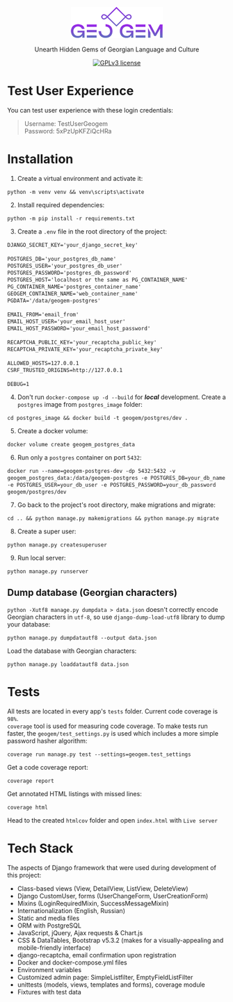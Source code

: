 <div align = "center">

<img src="./static/images/logo.png"></img>

<p>Unearth Hidden Gems of Georgian Language and Culture</p>

[![GPLv3 license](https://img.shields.io/badge/License-GPLv3-blue.svg)](https://www.gnu.org/licenses/gpl-3.0.en.html)

</div>


# Test User Experience
You can test user experience with these login credentials:
> Username: TestUserGeogem<br>
> Password: 5xPzUpKFZiQcHRa


# Installation
1. Create a virtual environment and activate it:
```
python -m venv venv && venv\scripts\activate
```
2. Install required dependencies:
```
python -m pip install -r requirements.txt
```
3. Create a `.env` file in the root directory of the project:
```
DJANGO_SECRET_KEY='your_django_secret_key'

POSTGRES_DB='your_postgres_db_name'
POSTGRES_USER='your_postgres_db_user'
POSTGRES_PASSWORD='postgres_db_password'
POSTGRES_HOST='localhost or the same as PG_CONTAINER_NAME'
PG_CONTAINER_NAME='postgres_container_name'
GEOGEM_CONTAINER_NAME='web_container_name'
PGDATA='/data/geogem-postgres'

EMAIL_FROM='email_from'
EMAIL_HOST_USER='your_email_host_user'
EMAIL_HOST_PASSWORD='your_email_host_password'

RECAPTCHA_PUBLIC_KEY='your_recaptcha_public_key'
RECAPTCHA_PRIVATE_KEY='your_recaptcha_private_key'

ALLOWED_HOSTS=127.0.0.1
CSRF_TRUSTED_ORIGINS=http://127.0.0.1

DEBUG=1
```
4. Don't run `docker-compose up -d --build` for ***local*** development. Create a `postgres` image from `postgres_image` folder:
```
cd postgres_image && docker build -t geogem/postgres/dev .
```
5. Create a docker volume:
```
docker volume create geogem_postgres_data
```
6. Run only a `postgres` container on port `5432`:
```
docker run --name=geogem-postgres-dev -dp 5432:5432 -v geogem_postgres_data:/data/geogem-postgres -e POSTGRES_DB=your_db_name -e POSTGRES_USER=your_db_user -e POSTGRES_PASSWORD=your_db_password geogem/postgres/dev
```
7. Go back to the project's root directory, make migrations and migrate:
```
cd .. && python manage.py makemigrations && python manage.py migrate
```
8. Create a super user:
```
python manage.py createsuperuser
```
9. Run local server:
```
python manage.py runserver
```


## Dump database (Georgian characters)
`python -Xutf8 manage.py dumpdata > data.json` doesn't correctly encode Georgian characters in `utf-8`, so use `django-dump-load-utf8` library to dump your database:
```
python manage.py dumpdatautf8 --output data.json
```
Load the database with Georgian characters:
```
python manage.py loaddatautf8 data.json
```


# Tests
All tests are located in every app's `tests` folder. Current code coverage is `98%`.<br>
`coverage` tool is used for measuring code coverage. To make tests run faster, the `geogem/test_settings.py` is used which includes a more simple password hasher algorithm:
```
coverage run manage.py test --settings=geogem.test_settings
```
Get a code coverage report:
```
coverage report
```
Get annotated HTML listings with missed lines:
```
coverage html
```
Head to the created `htmlcov` folder and open `index.html` with `Live server`


# Tech Stack
The aspects of Django framework that were used during development of this project:
- Class-based views (View, DetailView, ListView, DeleteView)
- Django CustomUser, forms (UserChangeForm, UserCreationForm)
- Mixins (LoginRequiredMixin, SuccessMessageMixin)
- Internationalization (English, Russian)
- Static and media files
- ORM with PostgreSQL
- JavaScript, jQuery, Ajax requests & Chart.js
- CSS & DataTables, Bootstrap v5.3.2 (makes for a visually-appealing and mobile-friendly interface)
- django-recaptcha, email confirmation upon registration
- Docker and docker-compose.yml files
- Environment variables
- Customized admin page: SimpleListfilter, EmptyFieldListFilter
- unittests (models, views, templates and forms), coverage module
- Fixtures with test data